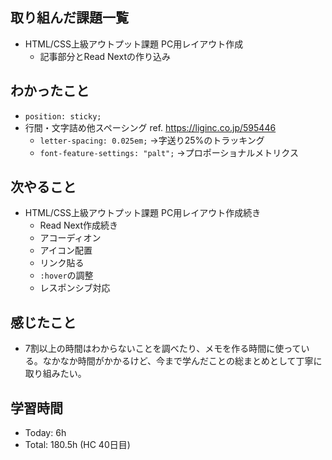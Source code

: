 ## 取り組んだ課題一覧
- HTML/CSS上級アウトプット課題 PC用レイアウト作成
  - 記事部分とRead Nextの作り込み
## わかったこと
- `position: sticky;`
- 行間・文字詰め他スペーシング ref. https://liginc.co.jp/595446
  - `letter-spacing: 0.025em;` →字送り25%のトラッキング
  - `font-feature-settings: "palt";` →プロポーショナルメトリクス
## 次やること
- HTML/CSS上級アウトプット課題 PC用レイアウト作成続き
  - Read Next作成続き
  - アコーディオン
  - アイコン配置
  - リンク貼る
  - `:hover`の調整
  - レスポンシブ対応
## 感じたこと
- 7割以上の時間はわからないことを調べたり、メモを作る時間に使っている。なかなか時間がかかるけど、今まで学んだことの総まとめとして丁寧に取り組みたい。
## 学習時間
- Today: 6h 
- Total: 180.5h (HC 40日目)
